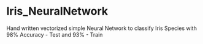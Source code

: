 # Iris_NeuralNetwork
Hand written vectorized simple Neural Network to classify Iris Species with 98% Accuracy - Test and 93% - Train
